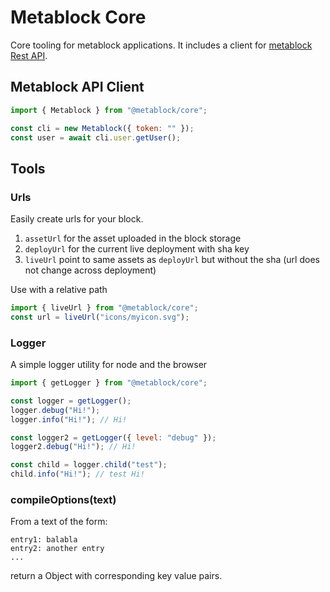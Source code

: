 # Metablock Core

Core tooling for metablock applications. It includes a client for [metablock Rest API](https://api.metablock.io/v1/docs).

## Metablock API Client

```javascript
import { Metablock } from "@metablock/core";

const cli = new Metablock({ token: "" });
const user = await cli.user.getUser();
```

## Tools

### Urls

Easily create urls for your block.

1. `assetUrl` for the asset uploaded in the block storage
1. `deployUrl` for the current live deployment with sha key
1. `liveUrl` point to same assets as `deployUrl` but without the sha (url does not change across deployment)

Use with a relative path

```javascript
import { liveUrl } from "@metablock/core";
const url = liveUrl("icons/myicon.svg");
```

### Logger

A simple logger utility for node and the browser

```javascript
import { getLogger } from "@metablock/core";

const logger = getLogger();
logger.debug("Hi!");
logger.info("Hi!"); // Hi!

const logger2 = getLogger({ level: "debug" });
logger2.debug("Hi!"); // Hi!

const child = logger.child("test");
child.info("Hi!"); // test Hi!
```

### compileOptions(text)

From a text of the form:

```
entry1: balabla
entry2: another entry
...
```

return a Object with corresponding key value pairs.
